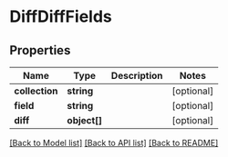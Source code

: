 # DiffDiffFields

## Properties
Name | Type | Description | Notes
------------ | ------------- | ------------- | -------------
**collection** | **string** |  | [optional] 
**field** | **string** |  | [optional] 
**diff** | **object[]** |  | [optional] 

[[Back to Model list]](../../README.md#documentation-for-models) [[Back to API list]](../../README.md#documentation-for-api-endpoints) [[Back to README]](../../README.md)


